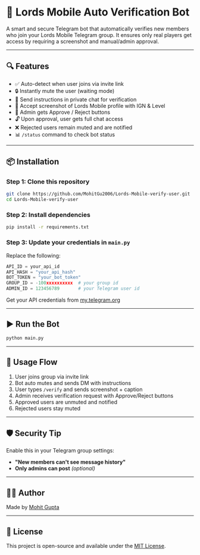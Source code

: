 # 🚀 Lords Mobile Auto Verification Bot

A smart and secure Telegram bot that automatically verifies new members who join your Lords Mobile Telegram group. It ensures only real players get access by requiring a screenshot and manual/admin approval.

---

## 🔍 Features

- ✅ Auto-detect when user joins via invite link  
- 🔒 Instantly mute the user (waiting mode)  
- 📩 Send instructions in private chat for verification  
- 📸 Accept screenshot of Lords Mobile profile with IGN & Level  
- 🧾 Admin gets Approve / Reject buttons  
- 🔓 Upon approval, user gets full chat access  
- ❌ Rejected users remain muted and are notified  
- 📊 `/status` command to check bot status  

---

## 📦 Installation

### Step 1: Clone this repository

```bash
git clone https://github.com/MohitGu2006/Lords-Mobile-verify-user.git
cd Lords-Mobile-verify-user
```

### Step 2: Install dependencies

```bash
pip install -r requirements.txt
```

### Step 3: Update your credentials in `main.py`

Replace the following:

```python
API_ID = your_api_id
API_HASH = "your_api_hash"
BOT_TOKEN = "your_bot_token"
GROUP_ID = -100xxxxxxxxxx  # your group id
ADMIN_ID = 123456789       # your Telegram user id
```

Get your API credentials from [my.telegram.org](https://my.telegram.org)

---

## ▶️ Run the Bot

```bash
python main.py
```

---

## 🧪 Usage Flow

1. User joins group via invite link  
2. Bot auto mutes and sends DM with instructions  
3. User types `/verify` and sends screenshot + caption  
4. Admin receives verification request with Approve/Reject buttons  
5. Approved users are unmuted and notified  
6. Rejected users stay muted  

---

## 🛡 Security Tip

Enable this in your Telegram group settings:

- **"New members can't see message history"**  
- **Only admins can post** *(optional)*  

---

## 🧑‍💻 Author

Made by [Mohit Gupta](https://github.com/MohitGu2006)

---

## 📃 License

This project is open-source and available under the [MIT License](LICENSE).
